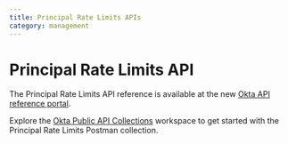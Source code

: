 ```yaml
---
title: Principal Rate Limits APIs
category: management
---
```


# Principal Rate Limits API

The Principal Rate Limits API reference is available at the new [Okta API reference portal](https://developer.okta.com/docs/api/openapi/okta-management/management/tag/PrincipalRateLimit/).

Explore the [Okta Public API Collections](https://www.postman.com/okta-eng/workspace/okta-public-api-collections/overview) workspace to get started with the Principal Rate Limits Postman collection.

